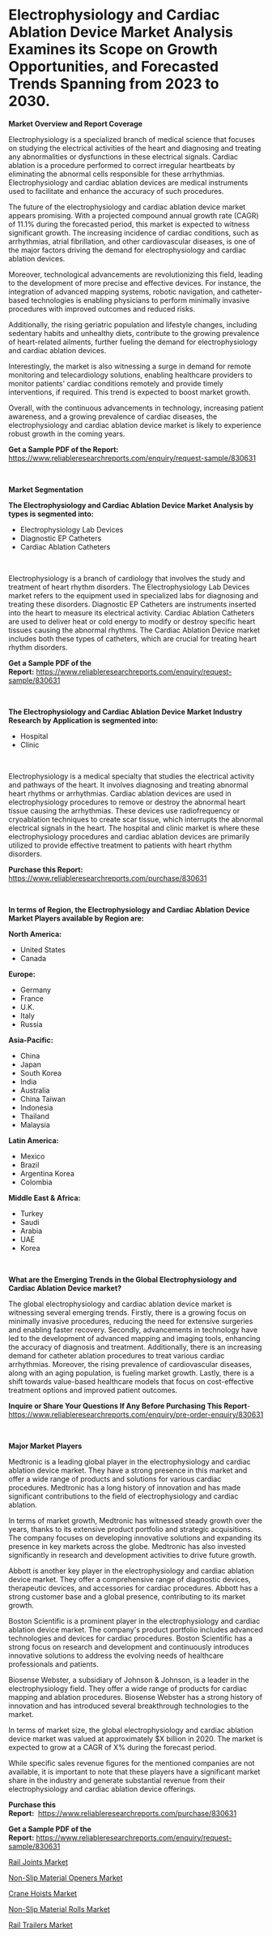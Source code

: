 <p><h1>Electrophysiology and Cardiac Ablation Device Market Analysis Examines its Scope on Growth Opportunities, and Forecasted Trends Spanning from 2023 to 2030.</h1></p><p><strong>Market Overview and Report Coverage</strong></p>
<p><p>Electrophysiology is a specialized branch of medical science that focuses on studying the electrical activities of the heart and diagnosing and treating any abnormalities or dysfunctions in these electrical signals. Cardiac ablation is a procedure performed to correct irregular heartbeats by eliminating the abnormal cells responsible for these arrhythmias. Electrophysiology and cardiac ablation devices are medical instruments used to facilitate and enhance the accuracy of such procedures.</p><p>The future of the electrophysiology and cardiac ablation device market appears promising. With a projected compound annual growth rate (CAGR) of 11.1% during the forecasted period, this market is expected to witness significant growth. The increasing incidence of cardiac conditions, such as arrhythmias, atrial fibrillation, and other cardiovascular diseases, is one of the major factors driving the demand for electrophysiology and cardiac ablation devices.</p><p>Moreover, technological advancements are revolutionizing this field, leading to the development of more precise and effective devices. For instance, the integration of advanced mapping systems, robotic navigation, and catheter-based technologies is enabling physicians to perform minimally invasive procedures with improved outcomes and reduced risks.</p><p>Additionally, the rising geriatric population and lifestyle changes, including sedentary habits and unhealthy diets, contribute to the growing prevalence of heart-related ailments, further fueling the demand for electrophysiology and cardiac ablation devices.</p><p>Interestingly, the market is also witnessing a surge in demand for remote monitoring and telecardiology solutions, enabling healthcare providers to monitor patients' cardiac conditions remotely and provide timely interventions, if required. This trend is expected to boost market growth.</p><p>Overall, with the continuous advancements in technology, increasing patient awareness, and a growing prevalence of cardiac diseases, the electrophysiology and cardiac ablation device market is likely to experience robust growth in the coming years.</p></p>
<p><strong>Get a Sample PDF of the Report:</strong> <a href="https://www.reliableresearchreports.com/enquiry/request-sample/830631">https://www.reliableresearchreports.com/enquiry/request-sample/830631</a></p>
<p>&nbsp;</p>
<p><strong>Market Segmentation</strong></p>
<p><strong>The Electrophysiology and Cardiac Ablation Device Market Analysis by types is segmented into:</strong></p>
<p><ul><li>Electrophysiology Lab Devices</li><li>Diagnostic EP Catheters</li><li>Cardiac Ablation Catheters</li></ul></p>
<p>&nbsp;</p>
<p><p>Electrophysiology is a branch of cardiology that involves the study and treatment of heart rhythm disorders. The Electrophysiology Lab Devices market refers to the equipment used in specialized labs for diagnosing and treating these disorders. Diagnostic EP Catheters are instruments inserted into the heart to measure its electrical activity. Cardiac Ablation Catheters are used to deliver heat or cold energy to modify or destroy specific heart tissues causing the abnormal rhythms. The Cardiac Ablation Device market includes both these types of catheters, which are crucial for treating heart rhythm disorders.</p></p>
<p><strong>Get a Sample PDF of the Report:</strong>&nbsp;<a href="https://www.reliableresearchreports.com/enquiry/request-sample/830631">https://www.reliableresearchreports.com/enquiry/request-sample/830631</a></p>
<p>&nbsp;</p>
<p><strong>The Electrophysiology and Cardiac Ablation Device Market Industry Research by Application is segmented into:</strong></p>
<p><ul><li>Hospital</li><li>Clinic</li></ul></p>
<p>&nbsp;</p>
<p><p>Electrophysiology is a medical specialty that studies the electrical activity and pathways of the heart. It involves diagnosing and treating abnormal heart rhythms or arrhythmias. Cardiac ablation devices are used in electrophysiology procedures to remove or destroy the abnormal heart tissue causing the arrhythmias. These devices use radiofrequency or cryoablation techniques to create scar tissue, which interrupts the abnormal electrical signals in the heart. The hospital and clinic market is where these electrophysiology procedures and cardiac ablation devices are primarily utilized to provide effective treatment to patients with heart rhythm disorders.</p></p>
<p><strong>Purchase this Report:</strong>&nbsp; <a href="https://www.reliableresearchreports.com/purchase/830631">https://www.reliableresearchreports.com/purchase/830631</a></p>
<p>&nbsp;</p>
<p><strong>In terms of Region, the Electrophysiology and Cardiac Ablation Device Market Players available by Region are:</strong></p>
<p>
    <p> <strong> North America: </strong>
        <ul>
            <li>United States</li>
            <li>Canada</li>
        </ul>
        </p> 
    <p> <strong> Europe: </strong>
        <ul>
            <li>Germany</li>
            <li>France</li>
            <li>U.K.</li>
            <li>Italy</li>
            <li>Russia</li>
        </ul>
        </p> 
    <p> <strong> Asia-Pacific: </strong>
        <ul>
            <li>China</li>
            <li>Japan</li>
            <li>South Korea</li>
            <li>India</li>
            <li>Australia</li>
            <li>China Taiwan</li>
            <li>Indonesia</li>
            <li>Thailand</li>
            <li>Malaysia</li>
        </ul>
        </p> 
    <p> <strong> Latin America: </strong>
        <ul>
            <li>Mexico</li>
            <li>Brazil</li>
            <li>Argentina Korea</li>
            <li>Colombia</li>
        </ul>
        </p> 
    <p> <strong> Middle East & Africa: </strong>
        <ul>
            <li>Turkey</li>
            <li>Saudi</li>
            <li>Arabia</li>
            <li>UAE</li>
            <li>Korea</li>
        </ul>
    </p>
    </p>
<p>&nbsp;</p>
<p><strong>What are the Emerging Trends in the Global Electrophysiology and Cardiac Ablation Device market?</strong></p>
<p><p>The global electrophysiology and cardiac ablation device market is witnessing several emerging trends. Firstly, there is a growing focus on minimally invasive procedures, reducing the need for extensive surgeries and enabling faster recovery. Secondly, advancements in technology have led to the development of advanced mapping and imaging tools, enhancing the accuracy of diagnosis and treatment. Additionally, there is an increasing demand for catheter ablation procedures to treat various cardiac arrhythmias. Moreover, the rising prevalence of cardiovascular diseases, along with an aging population, is fueling market growth. Lastly, there is a shift towards value-based healthcare models that focus on cost-effective treatment options and improved patient outcomes.</p></p>
<p><strong>Inquire or Share Your Questions If Any Before Purchasing This Report</strong>- <a href="https://www.reliableresearchreports.com/enquiry/pre-order-enquiry/830631">https://www.reliableresearchreports.com/enquiry/pre-order-enquiry/830631</a></p>
<p>&nbsp;</p>
<p><strong>Major Market Players</strong></p>
<p><p>Medtronic is a leading global player in the electrophysiology and cardiac ablation device market. They have a strong presence in this market and offer a wide range of products and solutions for various cardiac procedures. Medtronic has a long history of innovation and has made significant contributions to the field of electrophysiology and cardiac ablation. </p><p>In terms of market growth, Medtronic has witnessed steady growth over the years, thanks to its extensive product portfolio and strategic acquisitions. The company focuses on developing innovative solutions and expanding its presence in key markets across the globe. Medtronic has also invested significantly in research and development activities to drive future growth.</p><p>Abbott is another key player in the electrophysiology and cardiac ablation device market. They offer a comprehensive range of diagnostic devices, therapeutic devices, and accessories for cardiac procedures. Abbott has a strong customer base and a global presence, contributing to its market growth.</p><p>Boston Scientific is a prominent player in the electrophysiology and cardiac ablation device market. The company's product portfolio includes advanced technologies and devices for cardiac procedures. Boston Scientific has a strong focus on research and development and continuously introduces innovative solutions to address the evolving needs of healthcare professionals and patients.</p><p>Biosense Webster, a subsidiary of Johnson & Johnson, is a leader in the electrophysiology field. They offer a wide range of products for cardiac mapping and ablation procedures. Biosense Webster has a strong history of innovation and has introduced several breakthrough technologies to the market.</p><p>In terms of market size, the global electrophysiology and cardiac ablation device market was valued at approximately $X billion in 2020. The market is expected to grow at a CAGR of X% during the forecast period.</p><p>While specific sales revenue figures for the mentioned companies are not available, it is important to note that these players have a significant market share in the industry and generate substantial revenue from their electrophysiology and cardiac ablation device offerings.</p></p>
<p><strong>Purchase this Report:</strong>&nbsp;&nbsp;<a href="https://www.reliableresearchreports.com/purchase/830631">https://www.reliableresearchreports.com/purchase/830631</a></p>
<p></p>
<p><strong>Get a Sample PDF of the Report:</strong>&nbsp;<a href="https://www.reliableresearchreports.com/enquiry/request-sample/830631">https://www.reliableresearchreports.com/enquiry/request-sample/830631</a></p>
<p><p><a href="https://www.linkedin.com/pulse/rail-joints-market-size-2023-2030-global-industrial/">Rail Joints Market</a></p><p><a href="https://medium.com/@aniket.reportprime23/non-slip-material-openers-nbsp-market-focuses-on-market-share-size-and-projected-forecast-till-8310aadd4fe3">Non-Slip Material Openers Market</a></p><p><a href="https://www.linkedin.com/pulse/crane-hoists-market-share-amp-new-trends-analysis-report/">Crane Hoists Market</a></p><p><a href="https://medium.com/@kabirkhanrp23/non-slip-material-rolls-market-size-and-market-trends-complete-industry-overview-2023-to-2030-a1018d756619">Non-Slip Material Rolls Market</a></p><p><a href="https://www.linkedin.com/pulse/rail-trailers-market-research-report-provides-thorough-industry/">Rail Trailers Market</a></p></p>